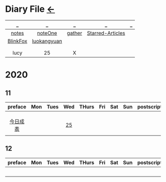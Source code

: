 # Diary File [←](../index.md)

| _ | _ | _ | _ | _ |
|:---:|:---:|:---:|:---:|:---:|
| [notes](notes.md) | [noteOne](noteOne.md) | [gather](gather.md) | [Starred-Articles](https://github.com/Yixiaohan/Starred-Articles) | []() |
| [BlinkFox](BlinkFox.md) | [luokangyuan](luokangyuan.md) | []() | []() | []() |
| []() | []() | []() | []() | []() |
| []() | []() | []() | []() | []() |
| lucy | 25 | X |

# 2020

## 11

| preface | Mon | Tues | Wed | THurs | Fri | Sat | Sun | postscript |
|:---:|:---:|:---:|:---:|:---:|:---:|:---:|:---:|:---:|
| []() | []() | []() | []() | []() | []() | []() | []() | []() |
| []() | []() | []() | []() | []() | []() | []() | []() | []() |
| []() | []() | []() | []() | []() | []() | []() | []() | []() |
| [今日成表](../../Data/MD/2020/11/preface4.md) | []() | []() | [25](../../Data/MD/2020/11/20201125.md) | []() | []() | []() | []() | []() |
| []() | []() | []() | []() | []() | []() | []() | []() | []() |

## 12

| preface | Mon | Tues | Wed | THurs | Fri | Sat | Sun | postscript |
|:---:|:---:|:---:|:---:|:---:|:---:|:---:|:---:|:---:|
| []() | []() | []() | []() | []() | []() | []() | []() | []() |
| []() | []() | []() | []() | []() | []() | []() | []() | []() |
| []() | []() | []() | []() | []() | []() | []() | []() | []() |
| []() | []() | []() | []() | []() | []() | []() | []() | []() |
| []() | []() | []() | []() | []() | []() | []() | []() | []() |


